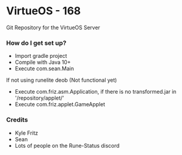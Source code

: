 # VirtueOS - 168 #

Git Repository for the VirtueOS Server

### How do I get set up? ###

* Import gradle project
* Compile with Java 10+
* Execute com.sean.Main

If not using runelite deob (Not functional yet)
* Execute com.friz.asm.Application, if there is no transformed.jar in '/repository/applet/'
* Execute com.friz.applet.GameApplet

### Credits ###
* Kyle Fritz
* Sean
* Lots of people on the Rune-Status discord
